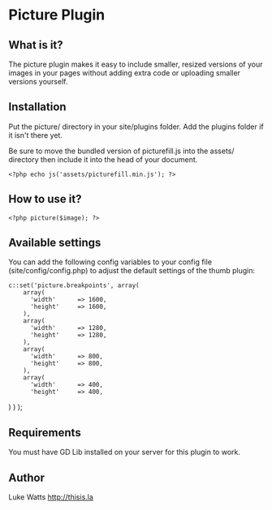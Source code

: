 # Picture Plugin

## What is it?

The picture plugin makes it easy to include smaller, resized versions of your images in your pages without adding extra code or uploading smaller versions yourself. 

## Installation 

Put the picture/ directory in your site/plugins folder. Add the plugins folder if it isn't there yet.

Be sure to move the bundled version of picturefill.js into the assets/ directory then include it into the head of your document.

	<?php echo js('assets/picturefill.min.js'); ?>

## How to use it?

	<?php picture($image); ?>

## Available settings

You can add the following config variables to your config file (site/config/config.php) to adjust the default settings of the thumb plugin:

    c::set('picture.breakpoints', array(
	    array(
	      'width'      => 1600,
	      'height'     => 1600,
	    ),
	    array(
	      'width'      => 1280,
	      'height'     => 1280,
	    ),
	    array(
	      'width'      => 800,
	      'height'     => 800,
	    ),
	    array(
	      'width'      => 400,
	      'height'     => 400,
   ) ) );

## Requirements

You must have GD Lib installed on your server for this plugin to work. 
	    
## Author
Luke Watts
<http://thisis.la>
